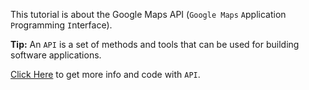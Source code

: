 This tutorial is about the Google Maps API (<code>Google Maps</code> <code>A</code>pplication <code>P</code>rogramming <code>I</code>nterface).
<p></p>
<b>Tip:</b> An <code>API</code> is a set of methods and tools that can be used for building software applications.
<p></p>
<a href="https://github.com/BGP100/HTML-Guide/tree/main/HTML/APIs/">Click Here</a> to get more info and code with <code>API</code>.
